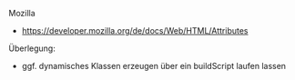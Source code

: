 Mozilla

* https://developer.mozilla.org/de/docs/Web/HTML/Attributes


Überlegung:
* ggf. dynamisches Klassen erzeugen über ein buildScript laufen lassen
